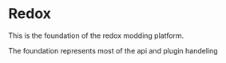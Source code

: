 # Redox
This is the foundation of the redox modding platform.

The foundation represents most of the api and plugin handeling
